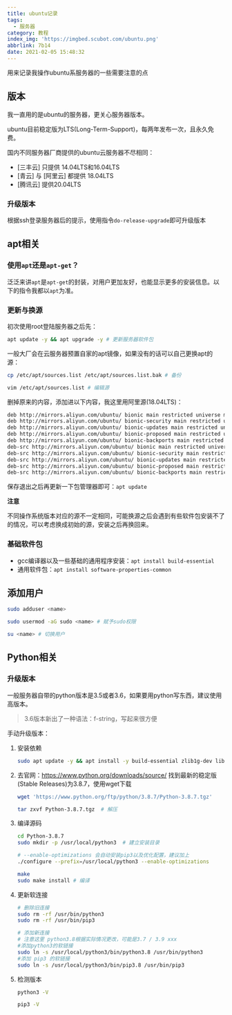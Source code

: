 ```yaml
---
title: ubuntu记录
tags:
  - 服务器
category: 教程
index_img: 'https://imgbed.scubot.com/ubuntu.png'
abbrlink: 7b14
date: 2021-02-05 15:48:32
---
```


用来记录我操作ubuntu系服务器的一些需要注意的点
<!--more-->

## 版本

我一直用的是ubuntu的服务器，更关心服务器版本。

ubuntu目前稳定版为LTS(Long-Term-Support)，每两年发布一次，且永久免费。

国内不同服务器厂商提供的ubuntu云服务器不尽相同：

- [三丰云] 只提供 14.04LTS和16.04LTS
- [青云] 与 [阿里云] 都提供 18.04LTS
- [腾讯云] 提供20.04LTS

### 升级版本

根据ssh登录服务器后的提示，使用指令`do-release-upgrade`即可升级版本

## apt相关

### 使用`apt`还是`apt-get`？

泛泛来讲`apt`是`apt-get`的封装，对用户更加友好，也能显示更多的安装信息。以下的指令我都以`apt`为准。

### 更新与换源

初次使用root登陆服务器之后先：

```bash
apt update -y && apt upgrade -y # 更新服务器软件包
```

一般大厂会在云服务器预置自家的apt镜像，如果没有的话可以自己更换apt的源：

```bash
cp /etc/apt/sources.list /etc/apt/sources.list.bak # 备份

vim /etc/apt/sources.list # 编辑源 
```

删掉原来的内容，添加进以下内容，我这里用阿里源(18.04LTS)：

```bash
deb http://mirrors.aliyun.com/ubuntu/ bionic main restricted universe multiverse
deb http://mirrors.aliyun.com/ubuntu/ bionic-security main restricted universe multiverse
deb http://mirrors.aliyun.com/ubuntu/ bionic-updates main restricted universe multiverse
deb http://mirrors.aliyun.com/ubuntu/ bionic-proposed main restricted universe multiverse
deb http://mirrors.aliyun.com/ubuntu/ bionic-backports main restricted universe multiverse
deb-src http://mirrors.aliyun.com/ubuntu/ bionic main restricted universe multiverse
deb-src http://mirrors.aliyun.com/ubuntu/ bionic-security main restricted universe multiverse
deb-src http://mirrors.aliyun.com/ubuntu/ bionic-updates main restricted universe multiverse
deb-src http://mirrors.aliyun.com/ubuntu/ bionic-proposed main restricted universe multiverse
deb-src http://mirrors.aliyun.com/ubuntu/ bionic-backports main restricted universe multiverse
```

保存退出之后再更新一下包管理器即可：`apt update`

**注意**

不同操作系统版本对应的源不一定相同，可能换源之后会遇到有些软件包安装不了的情况，可以考虑换成初始的源，安装之后再换回来。

### 基础软件包

- gcc编译器以及一些基础的通用程序安装：`apt install build-essential`
- 通用软件包：`apt install software-properties-common`

## 添加用户

```bash
sudo adduser <name>

sudo usermod -aG sudo <name> # 赋予sudo权限

su <name> # 切换用户
```

## Python相关

### 升级版本

一般服务器自带的python版本是3.5或者3.6，如果要用python写东西，建议使用高版本。

> 3.6版本新出了一种语法：f-string，写起来很方便

手动升级版本：

1. 安装依赖

    ```bash
    sudo apt update -y && apt install -y build-essential zlib1g-dev libbz2-dev libssl-dev libncurses5-dev libsqlite3-dev libreadline-dev tk-dev libgdbm-dev libdb-dev libpcap-dev xz-utils libexpat1-dev liblzma-dev libffi-dev libc6-dev
    ```

2. 去官网：https://www.python.org/downloads/source/ 找到最新的稳定版(Stable Releases)为3.8.7，使用wget下载

    ```bash
    wget 'https://www.python.org/ftp/python/3.8.7/Python-3.8.7.tgz' 
    
    tar zxvf Python-3.8.7.tgz  # 解压
    ```

3. 编译源码

    ```bash
    cd Python-3.8.7 
    sudo mkdir -p /usr/local/python3  # 建立安装目录
    
    # --enable-optimizations 会自动安装pip3以及优化配置，建议加上
    ./configure --prefix=/usr/local/python3 --enable-optimizations
    
    make
    sudo make install # 编译
    ```

4. 更新软连接

    ```bash
    # 删除旧连接
    sudo rm -rf /usr/bin/python3
    sudo rm -rf /usr/bin/pip3
    
    # 添加新连接
    # 注意这里 python3.8根据实际情况更改，可能是3.7 / 3.9 xxx
    #添加python3的软链接
    sudo ln -s /usr/local/python3/bin/python3.8 /usr/bin/python3
    #添加 pip3 的软链接
    sudo ln -s /usr/local/python3/bin/pip3.8 /usr/bin/pip3
    ```

5. 检测版本

    ```bash
    python3 -V
    
    pip3 -V
    ```

    

